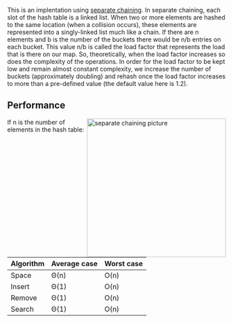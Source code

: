This is an implentation using [separate chaining](https://en.wikipedia.org/wiki/Hash_table#Separate_chaining). In separate chaining, each slot of the hash table is a linked list. When two or more elements are hashed to the same location (when a collision occurs), these elements are represented into a singly-linked list much like a chain. If there are n elements and b is the number of the buckets there would be n/b entries on each bucket. This value n/b is called the load factor that represents the load that is there on our map. So, theoretically, when the load factor increases so does the complexity of the operations. In order for the load factor to be kept low and remain almost constant complexity, we increase the number of buckets (approximately doubling) and rehash once the load factor increases to more than a pre-defined value (the default value here is 1.2).

## Performance
<img align="right" width=320 alt="separate chaining picture" src="https://he-s3.s3.amazonaws.com/media/uploads/0e2c706.png">

If n is the number of elements in the hash table:

Algorithm  | Average case | Worst case
---------- | -------      | ----------
Space	   | Θ(n)	      | O(n)
Insert	   | Θ(1)	      | O(n)
Remove	   | Θ(1)	      | O(n)
Search	   | Θ(1)	      | O(n)
